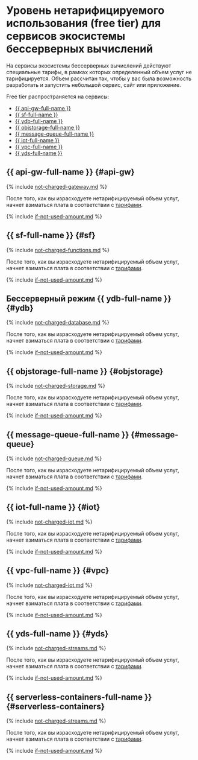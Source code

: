 #  Уровень нетарифицируемого использования (free tier) для сервисов экосистемы бессерверных вычислений

На сервисы экосистемы бессерверных вычислений действуют специальные тарифы, в рамках которых определенный объем услуг не тарифицируется. Объем рассчитан так, чтобы у вас была возможность разработать и запустить небольшой сервис, сайт или приложение.


Free tier распространяется на сервисы:
* [{{ api-gw-full-name }}](#api-gw)
* [{{ sf-full-name }}](#sf)
* [{{ ydb-full-name }}](#ydb)
* [{{ objstorage-full-name }}](#objstorage)
* [{{ message-queue-full-name }}](#message-queue)
* [{{ iot-full-name }}](#iot)
* [{{ vpc-full-name }}](#vpc)
* [{{ yds-full-name }}](#yds)

## {{ api-gw-full-name }} {#api-gw}

{% include [not-charged-gateway.md](../../_includes/pricing/price-formula/not-charged-gateway.md) %} 

После того, как вы израсходуете нетарифицируемый объем услуг, начнет взиматься плата в соответствии с [тарифами](../../api-gateway/pricing.md).

{% include [if-not-used-amount.md](../../_includes/pricing/price-formula/if-not-used-amount.md) %}

## {{ sf-full-name }} {#sf}

{% include [not-charged-functions.md](../../_includes/pricing/price-formula/not-charged-functions.md) %}

После того, как вы израсходуете нетарифицируемый объем услуг, начнет взиматься плата в соответствии с [тарифами](../../functions/pricing.md).

{% include [if-not-used-amount.md](../../_includes/pricing/price-formula/if-not-used-amount.md) %}

## Бессерверный режим {{ ydb-full-name }} {#ydb}

{% include [not-charged-database.md](../../_includes/pricing/price-formula/not-charged-database.md) %}

После того, как вы израсходуете нетарифицируемый объем услуг, начнет взиматься плата в соответствии с [тарифами](../../ydb/pricing/serverless.md).

{% include [if-not-used-amount.md](../../_includes/pricing/price-formula/if-not-used-amount.md) %}

## {{ objstorage-full-name }} {#objstorage}

{% include [not-charged-storage.md](../../_includes/pricing/price-formula/not-charged-storage.md) %}

После того, как вы израсходуете нетарифицируемый объем услуг, начнет взиматься плата в соответствии с [тарифами](../../storage/pricing.md).

{% include [if-not-used-amount.md](../../_includes/pricing/price-formula/if-not-used-amount.md) %}

## {{ message-queue-full-name }} {#message-queue}

{% include [not-charged-queue.md](../../_includes/pricing/price-formula/not-charged-queue.md) %}

После того, как вы израсходуете нетарифицируемый объем услуг, начнет взиматься плата в соответствии с [тарифами](../../message-queue/pricing.md).

{% include [if-not-used-amount.md](../../_includes/pricing/price-formula/if-not-used-amount.md) %}

## {{ iot-full-name }} {#iot}

{% include [not-charged-iot.md](../../_includes/pricing/price-formula/not-charged-iot.md) %}

После того, как вы израсходуете нетарифицируемый объем услуг, начнет взиматься плата в соответствии с [тарифами](../../iot-core/pricing.md).

{% include [if-not-used-amount.md](../../_includes/pricing/price-formula/if-not-used-amount.md) %}

## {{ vpc-full-name }} {#vpc}

{% include [not-charged-iot.md](../../_includes/pricing/price-formula/not-charged-vpc.md) %}

После того, как вы израсходуете нетарифицируемый объем услуг, начнет взиматься плата в соответствии с [тарифами](../../vpc/pricing.md).

{% include [if-not-used-amount.md](../../_includes/pricing/price-formula/if-not-used-amount.md) %}

## {{ yds-full-name }} {#yds}

{% include [not-charged-streams.md](../../_includes/pricing/price-formula/not-charged-streams.md) %}

После того, как вы израсходуете нетарифицируемый объем услуг, начнет взиматься плата в соответствии с [тарифами](../../data-streams/pricing.md).

{% include [if-not-used-amount.md](../../_includes/pricing/price-formula/if-not-used-amount.md) %}

## {{ serverless-containers-full-name }} {#serverless-containers}

{% include [not-charged-streams.md](../../_includes/pricing/price-formula/not-charged-serverless-containers.md) %}

После того, как вы израсходуете нетарифицируемый объем услуг, начнет взиматься плата в соответствии с [тарифами](../../serverless-containers/pricing.md).

{% include [if-not-used-amount.md](../../_includes/pricing/price-formula/if-not-used-amount.md) %}
